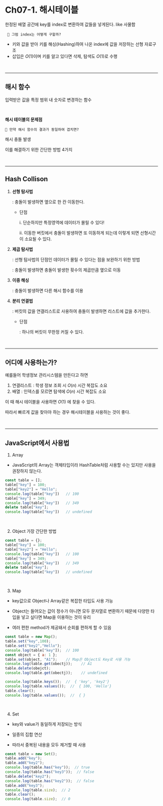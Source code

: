 # Ch07-1. 해시테이블
한정된 배열 공간에 key를 index로 변환하여 값들을 넣게된다. like 사물함

` 🤔 그럼 index는 어떻게 구할까?`

- 키와 값을 받아 키를 해싱(Hashing)하여 나온 index에 값을 저장하는 선형 자료구조
- 삽입은 $O(1)$이며 키를 알고 있다면 삭제, 탐색도 $O(1)$로 수행

<br>

---
## 해시 함수
입력받은 값을 특정 범위 내 숫자로 변경하는 함수

<br>

__해시 테이블의 문제점__

` 🤔 만약 해시 함수의 결과가 동일하여 겹치면? `

해시 충돌 발생

이를 해결하기 위한 간단한 방법 4가지

<br>

---
## Hash Collison

1. __선형 탐사법__
    
    : 충돌이 발생하면 옆으로 한 칸 이동한다.
    - 단점
        
        i. 단순하지만 특정영역에 데이터가 몰릴 수 있다!
        
        ii. 이동한 버킷에서 충돌이 발생하면 또 이동하게 되는데 이렇게 되면 선형시간이 소요될 수 있다.

2. __제곱 탐사법__

    : 선형 탐사법의 단점인 데이터가 몰릴 수 있다는 점을 보완하기 위한 방법

    : 충돌이 발생하면 충돌이 발생한 횟수의 제곱만큼 옆으로 이동

3. __이중 해싱__

    : 충돌이 발생하면 다른 해시 함수를 이용

4. __분리 연결법__

    : 버킷의 값을 연결리스트로 사용하여 충돌이 발생하면 리스트에 값을 추가한다.
    - 단점
        
        : 하나의 버킷이 무한정 커질 수 있다.

<br>

---
## 어디에 사용하는가?

예를들어 학생정보 관리시스템을 만든다고 하면
1. 연결리스트 : 학생 정보 조회 시 $O(n)$ 시간 복잡도 소요
2. 배열 : 인덱스를 모르면 탐색에 $O(n)$ 시간 복잡도 소요

이 때 해시 테이블을 사용하면 $O(1)$ 에 찾을 수 있다.

따라서 빠르게 값을 찾아야 하는 경우 해시테이블을 사용하는 것이 좋다.


<br>

---
## JavaScript에서 사용법
1. Array

- JavaScript의 Array는 객체타입이라 HashTable처럼 사용할 수는 있지만 사용을 권장하지 않는다.
```js
const table = [];
table["key"] = 100;
table["key2"] = "Hello";
console.log(table["key"])   // 100
table["key"] = 349;
console.log(table["key"])   // 349
delete table["key"];
console.log(table["key"])   // undefined
```


<br>

2. Object
가장 간단한 방법
```js
const table = {};
table["key"] = 100;
table["key2"] = "Hello";
console.log(table["key"])   // 100
table["key"] = 349;
console.log(table["key"])   // 349
delete table["key"];
console.log(table["key"])   // undefined
```

<br>

3. Map

- key값으로 Object나 Array같은 복잡한 타입도 사용 가능

- Object는 들어오는 값이 정수가 아니면 모두 문자열로 변환하기 때문에
다양한 타입을 넣고 싶다면 Map을 이용하는 것이 유리

- 여러 편한 method가 제공돼서 순회를 편하게 할 수 있음
```js
const table = new Map();
table.set("key",100);
table.set("key2","Hello");
console.log(table["key"]);  // 100
const object = { a: 1 };
table.set(object, "A1");    // Map은 Object도 Key로 사용 가능
console.log(table.get(obectj));    // A1
table.delete(obejct);
console.log(table.get(obectj));    // undefined

console.log(table.keys());  //  { 'key', 'key2'}
console.log(table.values());  //  { 100, 'Hello'}
table.clear();
console.log(table.values());  //  { }
```

<br>

4. Set
- key와 value가 동일하게 저장되는 방식

- 일종의 집합 연산

- 따라서 중복된 내용을 모두 제거할 때 사용
```js
const table = new Set();
table.add("key");
table.add("key2");
console.log(table.has("key"));  // true
console.log(table.has("key3"));  // false
table.delete("key2");
console.log(table.has("key2"));  // false
table.add("key3");
console.log(table.size);  // 2
table.clear();
console.log(table.size);  // 0
```